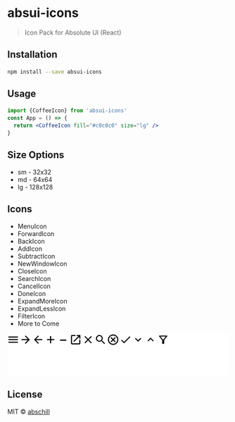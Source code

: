 # absui-icons

> Icon Pack for Absolute UI (React)
## Installation

```bash
npm install --save absui-icons
```

## Usage
```jsx
import {CoffeeIcon} from 'absui-icons'
const App = () => {
  return <CoffeeIcon fill="#c0c0c0" size="lg" />
}
```
## Size Options
- sm - 32x32
- md - 64x64 
- lg - 128x128

## Icons
- MenuIcon
- ForwardIcon
- BackIcon
- AddIcon
- SubtractIcon
- NewWindowIcon
- CloseIcon
- SearchIcon
- CancelIcon
- DoneIcon
- ExpandMoreIcon
- ExpandLessIcon
- FilterIcon
- More to Come

![Icon Pack](./icons.PNG)
## License

MIT © [abschill](https://github.com/abschill)
